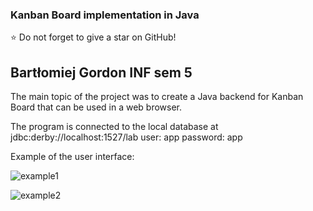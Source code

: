 ### Kanban Board implementation in Java
⭐ Do not forget to give a star on GitHub!
## Bartłomiej Gordon INF sem 5

The main topic of the project was to create a Java backend for Kanban Board that can be used in a web browser. 

The program is connected to the local database at jdbc:derby://localhost:1527/lab
user: app
password: app

Example of the user interface:

![example1](https://user-images.githubusercontent.com/69083596/218280024-0357c0a2-2ec4-4594-b6e0-aca2d7e22a83.png)

![example2](https://user-images.githubusercontent.com/69083596/218280026-ec776d5c-5ebd-4689-8076-154b7da3eaf7.png)

